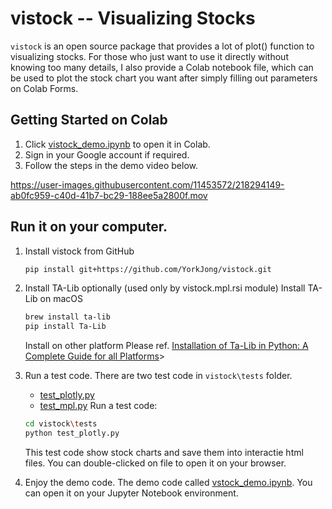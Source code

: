# vistock -- Visualizing Stocks
`vistock` is an open source package that provides a lot of plot() function to visualizing stocks. For those who just want to use it directly without knowing too many details, I also provide a Colab notebook file, which can be used to plot the stock chart you want after simply filling out parameters on Colab Forms.

## Getting Started on Colab

1. Click [vistock_demo.ipynb](https://colab.research.google.com/github/YorkJong/vistock/blob/main/examples/vistock_demo.ipynb) to open it in Colab.
2. Sign in your Google account if required.
3. Follow the steps in the demo video below.

https://user-images.githubusercontent.com/11453572/218294149-ab0fc959-c40d-41b7-bc29-188ee5a2800f.mov


## Run it on your computer.

1. Install vistock from GitHub
    ```sh
    pip install git+https://github.com/YorkJong/vistock.git
    ```

2. Install TA-Lib optionally (used only by vistock.mpl.rsi module)
    Install TA-Lib on macOS
    ```sh
    brew install ta-lib
    pip install Ta-Lib
    ```
    Install on other platform Please ref. [Installation of Ta-Lib in Python: A Complete Guide for all Platforms](https://blog.quantinsti.com/install-ta-lib-python/)>

3. Run a test code.
    There are two test code in `vistock\tests` folder.
    * [test_plotly.py](https://github.com/YorkJong/vistock/blob/main/tests/test_plotly.py)
    * [test_mpl.py](https://github.com/YorkJong/vistock/blob/main/tests/test_mpl.py)
    Run a test code:
    ```sh
    cd vistock\tests
    python test_plotly.py
    ```
    This test code show stock charts and save them into interactie html files.
    You can double-clicked on file to open it on your browser.
4. Enjoy the demo code.
    The demo code called [vstock_demo.ipynb](https://github.com/YorkJong/vistock/blob/main/examples/vistock_demo.ipynb). You can open it on your Jupyter Notebook environment.
    
[//]: # (This may be the most platform independent comment)
